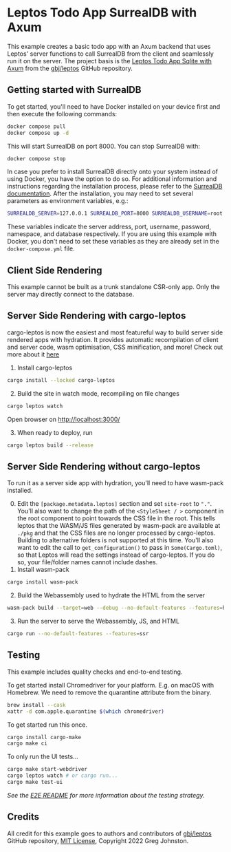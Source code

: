 # Leptos Todo App SurrealDB with Axum

This example creates a basic todo app with an Axum backend that uses Leptos' server functions to call SurrealDB from the client and seamlessly run it on the server. The project basis is the [Leptos Todo App Sqlite with Axum](https://github.com/leptos-rs/leptos/tree/7306ecccbc2c9aad7554ed900a54e5a5335f0b29/examples/todo_app_sqlite_axum) from the [gbj/leptos][leptos_repo] GitHub repository.

## Getting started with SurrealDB

To get started, you'll need to have Docker installed on your device first and then execute the following commands:

```bash
docker compose pull
docker compose up -d
```

This will start SurrealDB on port 8000. You can stop SurrealDB with: 
```bash
docker compose stop
```

In case you prefer to install SurrealDB directly onto your system instead of using Docker, you have the option to do so. For additional information and instructions regarding the installation process, please refer to the [SurrealDB documentation](https://surrealdb.com/docs/installation). After the installation, you may need to set several parameters as environment variables, e.g.:

```bash
SURREALDB_SERVER=127.0.0.1 SURREALDB_PORT=8000 SURREALDB_USERNAME=root SURREALDB_PASSWORD=root SURREALDB_NS=leptos_examples SURREALDB_DB=todos cargo leptos watch
```
These variables indicate the server address, port, username, password, namespace, and database respectively. If you are using this example with Docker, you don't need to set these variables as they are already set in the `docker-compose.yml` file.

## Client Side Rendering
This example cannot be built as a trunk standalone CSR-only app. Only the server may directly connect to the database.

## Server Side Rendering with cargo-leptos
cargo-leptos is now the easiest and most featureful way to build server side rendered apps with hydration. It provides automatic recompilation of client and server code, wasm optimisation, CSS minification, and more! Check out more about it [here](https://github.com/akesson/cargo-leptos)

1. Install cargo-leptos
```bash
cargo install --locked cargo-leptos
``` 
2. Build the site in watch mode, recompiling on file changes
```bash
cargo leptos watch
```

Open browser on [http://localhost:3000/](http://localhost:3000/)

3. When ready to deploy, run
```bash
cargo leptos build --release
```

## Server Side Rendering without cargo-leptos
To run it as a server side app with hydration, you'll need to have wasm-pack installed.

0. Edit the `[package.metadata.leptos]` section and set `site-root` to `"."`. You'll also want to change the path of the `<StyleSheet / >` component in the root component to point towards the CSS file in the root. This tells leptos that the WASM/JS files generated by wasm-pack are available at `./pkg` and that the CSS files are no longer processed by cargo-leptos. Building to alternative folders is not supported at this time. You'll also want to edit the call to `get_configuration()` to pass in `Some(Cargo.toml)`, so that Leptos will read the settings instead of cargo-leptos. If you do so, your file/folder names cannot include dashes.
1. Install wasm-pack
```bash
cargo install wasm-pack
```
2. Build the Webassembly used to hydrate the HTML from the server
```bash
wasm-pack build --target=web --debug --no-default-features --features=hydrate
```
3. Run the server to serve the Webassembly, JS, and HTML 
```bash
cargo run --no-default-features --features=ssr
```

## Testing

This example includes quality checks and end-to-end testing.

To get started install Chromedriver for your platform. 
E.g. on macOS with Homebrew. We need to remove the quarantine attribute from the binary.

```bash
brew install --cask 
xattr -d com.apple.quarantine $(which chromedriver)
```

To get started run this once.

```bash
cargo install cargo-make
cargo make ci
```

To only run the UI tests...

```bash
cargo make start-webdriver
cargo leptos watch # or cargo run...
cargo make test-ui
```

_See the [E2E README](./e2e/README.md) for more information about the testing strategy._

## Credits

All credit for this example goes to 
authors and contributors of [gbj/leptos][leptos_repo] GitHub repository, 
[MIT License][leptos_license], Copyright 2022 Greg Johnston.

[leptos_repo]: https://github.com/gbj/leptos
[leptos_nightly_note]: https://github.com/gbj/leptos#nightly-note
[leptos_license]: https://github.com/gbj/leptos/blob/e465867b30db8fccce7493f9fc913359246ac4bd/LICENSE